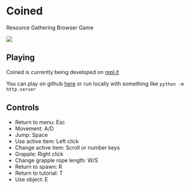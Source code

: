 
# Coined

Resource Gathering Browser Game

![](https://i.imgur.com/Y9LwkFX.png)

## Playing
Coined is currently being developed on [repl.it](https://repl.it/@parameterized/Coined)

You can play on github [here](https://parameterized.github.io/coined/) or run locally with something like `python -m http.server`

## Controls
- Return to menu: Esc
- Movement: A/D
- Jump: Space
- Use active item: Left click
- Change active item: Scroll or number keys
- Grapple: Right click
- Change grapple rope length: W/S
- Return to spawn: R
- Return to tutorial: T
- Use object: E
